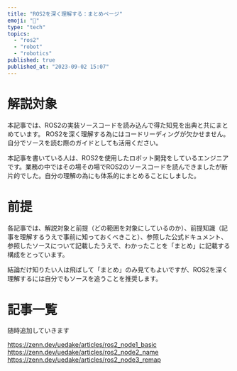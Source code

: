 ```yaml
---
title: "ROS2を深く理解する：まとめページ"
emoji: "📘"
type: "tech"
topics:
  - "ros2"
  - "robot"
  - "robotics"
published: true
published_at: "2023-09-02 15:07"
---
```


# 解説対象

本記事では、ROS2の実装ソースコードを読み込んで得た知見を出典と共にまとめています。
ROS2を深く理解する為にはコードリーディングが欠かせません。自分でソースを読む際のガイドとしても活用ください。

本記事を書いている人は、ROS2を使用したロボット開発をしているエンジニアです。業務の中ではその場その場でROS2のソースコードを読んできましたが断片的でした。自分の理解の為にも体系的にまとめることにしました。

# 前提
各記事では、解説対象と前提（どの範囲を対象にしているのか）、前提知識（記事を理解するうえで事前に知っておくべきこと）、参照した公式ドキュメント、参照したソースについて記載したうえで、わかったことを「まとめ」に記載する構成をとっています。

結論だけ知りたい人は飛ばして「まとめ」のみ見てもよいですが、ROS2を深く理解するには自分でもソースを追うことを推奨します。

# 記事一覧

随時追加していきます

https://zenn.dev/uedake/articles/ros2_node1_basic
https://zenn.dev/uedake/articles/ros2_node2_name
https://zenn.dev/uedake/articles/ros2_node3_remap